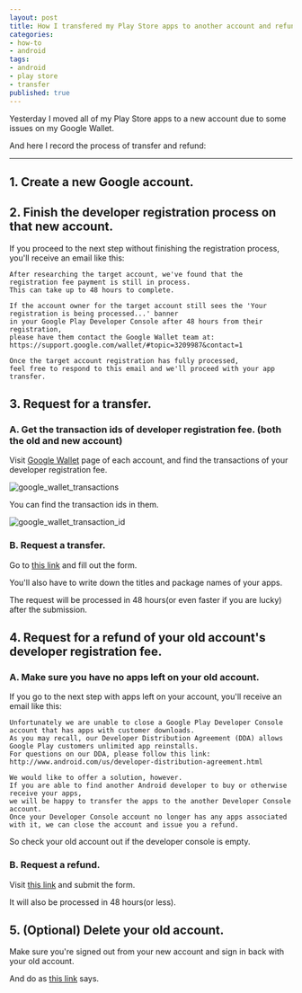 ```yaml
---
layout: post
title: How I transfered my Play Store apps to another account and refunded developer registration fee
categories:
- how-to
- android
tags:
- android
- play store
- transfer
published: true
---
```


Yesterday I moved all of my Play Store apps to a new account due to some issues on my Google Wallet.

And here I record the process of transfer and refund:

----

## 1. Create a new Google account.


## 2. Finish the developer registration process on that new account.

If you proceed to the next step without finishing the registration process, you\'ll receive an email like this:

	After researching the target account, we've found that the registration fee payment is still in process.
	This can take up to 48 hours to complete. 
	
	If the account owner for the target account still sees the 'Your registration is being processed...' banner
	in your Google Play Developer Console after 48 hours from their registration,
	please have them contact the Google Wallet team at: 
	https://support.google.com/wallet/#topic=3209987&contact=1

	Once the target account registration has fully processed,
	feel free to respond to this email and we'll proceed with your app transfer. 


## 3. Request for a transfer.

### A. Get the transaction ids of developer registration fee. (both the old and new account)

Visit [Google Wallet](http://wallet.google.com/manage) page of each account, and find the transactions of your developer registration fee.

![google_wallet_transactions](https://cloud.githubusercontent.com/assets/185988/3806984/c79f6842-1c5a-11e4-9c3a-d6d868091779.png)

You can find the transaction ids in them.

![google_wallet_transaction_id](https://cloud.githubusercontent.com/assets/185988/3806985/c79f69aa-1c5a-11e4-8ce5-3db79ad209e9.png)

### B. Request a transfer.

Go to [this link](https://support.google.com/googleplay/android-developer/checklist/3294213) and fill out the form.

You\'ll also have to write down the titles and package names of your apps.

The request will be processed in 48 hours(or even faster if you are lucky) after the submission.


## 4. Request for a refund of your old account\'s developer registration fee.

### A. Make sure you have no apps left on your old account.

If you go to the next step with apps left on your account, you\'ll receive an email like this:

	Unfortunately we are unable to close a Google Play Developer Console account that has apps with customer downloads.
	As you may recall, our Developer Distribution Agreement (DDA) allows Google Play customers unlimited app reinstalls.
	For questions on our DDA, please follow this link: http://www.android.com/us/developer-distribution-agreement.html
	
	We would like to offer a solution, however.
	If you are able to find another Android developer to buy or otherwise receive your apps,
	we will be happy to transfer the apps to the another Developer Console account.
	Once your Developer Console account no longer has any apps associated with it, we can close the account and issue you a refund.

So check your old account out if the developer console is empty.

### B. Request a refund.

Visit [this link](https://support.google.com/googleplay/android-developer/contact/dev_registration?extra.IssueType=cancel) and submit the form.

It will also be processed in 48 hours(or less).


## 5. (Optional) Delete your old account.

Make sure you\'re signed out from your new account and sign in back with your old account.

And do as [this link](https://support.google.com/accounts/answer/32046) says.

